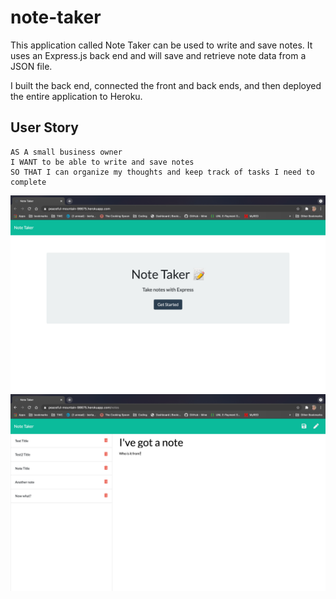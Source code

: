 # note-taker

This application called Note Taker can be used to write and save notes. It uses an Express.js back end and will save and retrieve note data from a JSON file.

I built the back end, connected the front and back ends, and then deployed the entire application to Heroku.

## User Story

```
AS A small business owner
I WANT to be able to write and save notes
SO THAT I can organize my thoughts and keep track of tasks I need to complete
```

![note-taker-1](public/assets/images/note-taker-1.png)
![note-taker-2](public/assets/images/note-taker-2.png)
